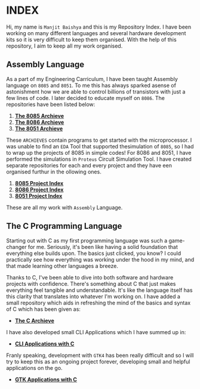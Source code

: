 # **INDEX**

Hi, my name is `Manjit Baishya` and this is my Repository Index. I have been working on many different languages and several hardware development kits so it is very difficult to keep them organised. With the help of this repository, I aim to keep all my work organised. 

## **Assembly Language**
As a part of my Engineering Carriculum, I have been taught Assembly language on `8085` and `8051`. To me this has always sparked asense of astonishment how we are able to control billions of transistors with just a few lines of code. I later decided to educate myself on `8086`. The repositories have been listed below:

1. [**The 8085 Archieve**]()
2. [**The 8086 Archieve**]()
3. [**The 8051 Archieve**]()

These `ARCHIEVES` contain programs to get started with the microprocessor. I was unable to find an `EDA` Tool that supported thesimulation of `8085`, so I had to wrap up the projects of 8085 in simple codes! For 8086 and 8051, I have performed the simulations in `Proteus` Circuit Simulation Tool. I have created separate repositories for each and every project and they have een organised furthur in the ollowing ones.

1. [**8085 Project Index**]()
2. [**8086 Project Index**]()
3. [**8051 Project Index**]()

These are all my work with `Assembly` Language.

## **The C Programming Language**
Starting out with C as my first programming language was such a game-changer for me. Seriously, it's been like having a solid foundation that everything else builds upon. The basics just clicked, you know? I could practically see how everything was working under the hood in my mind, and that made learning other languages a breeze.

Thanks to C, I've been able to dive into both software and hardware projects with confidence. There's something about C that just makes everything feel tangible and understandable. It's like the language itself has this clarity that translates into whatever I'm working on. I have added a small repository which aids in refreshing the mind of the basics and syntax of C which has been given as:

- [**The C Archieve**]()

I have also developed small CLI Applications which I have summed up in:

- [**CLI Applications with C**]()

Franly speaking, development with `GTK4` has been really difficult and so I will try to keep this as an ongoing project forever, developing small and helpful applications on the go. 

- [**GTK Applications with C**]()

